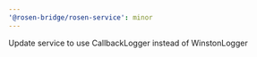 ```yaml
---
'@rosen-bridge/rosen-service': minor
---
```


Update service to use CallbackLogger instead of WinstonLogger
